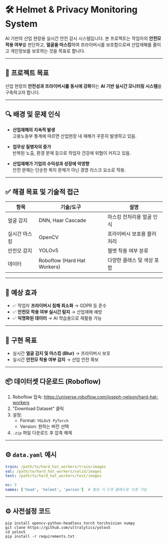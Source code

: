 # 🛠️ Helmet & Privacy Monitoring System

AI 기반의 산업 현장용 실시간 안전 감시 시스템입니다. 본 프로젝트는 작업자의 **안전모 착용 여부**를 판단하고, **얼굴을 마스킹**하여 프라이버시를 보호함으로써 산업재해를 줄이고 개인정보를 보호하는 것을 목표로 합니다.

---

## 🎯 프로젝트 목표

산업 현장의 **안전성과 프라이버시를 동시에 강화**하는 **AI 기반 실시간 모니터링 시스템**을 구축하고자 합니다.

---

## 🔍 배경 및 문제 인식

- **산업재해의 지속적 발생**  
  고용노동부 통계에 따르면 산업현장 내 재해가 꾸준히 발생하고 있음.

- **업무상 질병자의 증가**  
  반복된 노출, 환경 문제 등으로 작업자 건강에 위협이 커지고 있음.

- **산업재해가 기업의 수익성과 성장에 악영향**  
  안전 문제는 단순한 복지 문제가 아닌 경영 리스크 요소로 작용.

---

## ✅ 해결 목표 및 기술적 접근

| 항목 | 기술/도구 | 설명 |
|------|------------|------|
| 얼굴 감지 | DNN, Haar Cascade | 마스킹 전처리용 얼굴 인식 |
| 실시간 마스킹 | OpenCV | 프라이버시 보호용 블러 처리 |
| 안전모 감지 | YOLOv5 | 헬멧 착용 여부 분류 |
| 데이터 | Roboflow (Hard Hat Workers) | 다양한 클래스 및 색상 포함 |

---

## 🧪 예상 효과

- ✅ 작업자 **프라이버시 침해 최소화** → GDPR 등 준수
- ✅ **안전모 착용 여부 실시간 탐지** → 산업재해 예방
- ✅ **익명화된 데이터** → AI 학습용으로 재활용 가능

---

## 🔧 구현 목표

- 실시간 **얼굴 감지 및 마스킹 (Blur)** → 프라이버시 보호
- 실시간 **안전모 착용 여부 감지** → 산업 안전 확보

---

## 📦 데이터셋 다운로드 (Roboflow)

1. Roboflow 접속: https://universe.roboflow.com/joseph-nelson/hard-hat-workers  
2. "Download Dataset" 클릭  
3. 설정:
   - Format: `YOLOv5 PyTorch`
   - Version: 원하는 버전 선택  
4. `.zip` 파일 다운로드 후 압축 해제

---

## ⚙️ `data.yaml` 예시

```yaml
train: /path/to/hard_hat_workers/train/images
val: /path/to/hard_hat_workers/valid/images
test: /path/to/hard_hat_workers/test/images

nc: 3
names: ['head', 'helmet', 'person']  # 필요 시 5개 클래스로 수정 가능
```

---

## ⚙️ 사전설정 코드
```
pip install opencv-python-headless torch torchvision numpy
git clone https://github.com/ultralytics/yolov5
cd yolov5
pip install -r requirements.txt
```
